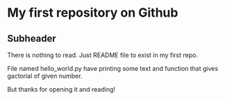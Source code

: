 # My first repository on Github

## Subheader

There is nothing to read. Just README file to exist in my first repo.

File named hello_world.py have printing some text and function that gives gactorial of given number.

But thanks for opening it and reading!
